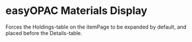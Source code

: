 # easyOPAC Materials Display
Forces the Holdings-table on the itemPage to be expanded by default, and placed before the Details-table.
